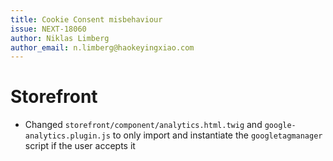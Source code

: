 ```yaml
---
title: Cookie Consent misbehaviour
issue: NEXT-18060
author: Niklas Limberg
author_email: n.limberg@haokeyingxiao.com
---
```

# Storefront
* Changed `storefront/component/analytics.html.twig` and `google-analytics.plugin.js` to only import and instantiate the `googletagmanager` script if the user accepts it
